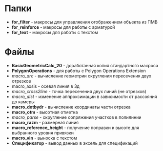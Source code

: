   # Папки
  - **for_filter** - макросы для управляения отображением объекта из ПМВ
  - **for_reinforce** - макросы для работы с арматурой
  - **for_text** - макросы для работы с текстом
  # Файлы
  - **BasicGeometricCalc_20** - доработанная копия стандартного макроса
  - **PolygonOperations** - для работы с Polygon Operations Extension
  - *macro_arc* - вычисление геометрии скругления пересечения двух отрезков
  - macro_axsis - осевая линия в 3д
  - *macro_cross2line* - точка пересечения двух линий (не отрезков)
  - *macro_dist* - изменение аппроксимации в зависимости от рассояния до камеры
  - **macro_dotbydr** - вычисление координаты части отрезка
  - **macro_otm** - высотная отметка
  - *macro_parse* - скругление сопряжения участков в полилинии
  - **macro_razm** - размерная линия
  - **macro_reference_height** - получение поправки к высоте для выбранного уровня привязки
  - **macro_vin** - выноска с текстом
  - **Спецификатор** - вывод данных в эксель для спецификаций
